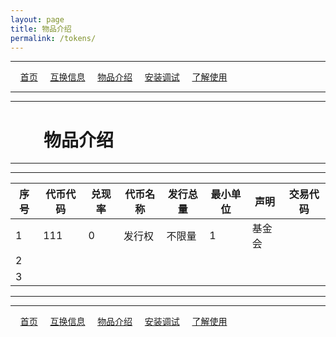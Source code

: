 ```yaml
---
layout: page
title: 物品介绍
permalink: /tokens/
---
```

---

&#160;&#160;&#160; [首页](https://ubarterchain.github.io/) &#160;&#160;&#160; [互换信息](/info/) &#160;&#160;&#160; [物品介绍](/list/) &#160;&#160;&#160;  [安装调试](/install/) &#160;&#160;&#160;  [了解使用](/learn/) 

---
---

# &#160;&#160;&#160; &#160;&#160;&#160; 物品介绍 #

---
---


| 序号 |代币代码|兑现率|代币名称|发行总量|最小单位| 声明 |交易代码|  
| -----|------ | -----|------|--------|-------|------|-------|
|   1  | 111   |  0   |发行权 | 不限量 |   1   |基金会 |       |
|   2  | |||||   ||
|   3  | |||||   ||


---
---

&#160;&#160;&#160; [首页](https://ubarterchain.github.io/) &#160;&#160;&#160; [互换信息](/info/) &#160;&#160;&#160; [物品介绍](/list/) &#160;&#160;&#160;  [安装调试](/install/) &#160;&#160;&#160;  [了解使用](/learn/) 
